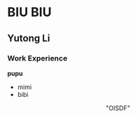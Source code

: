# BIU BIU
## Yutong Li

### Work Experience
**pupu**
- mimi
- bibi

<p align="center">
    "OISDF"
</p>
